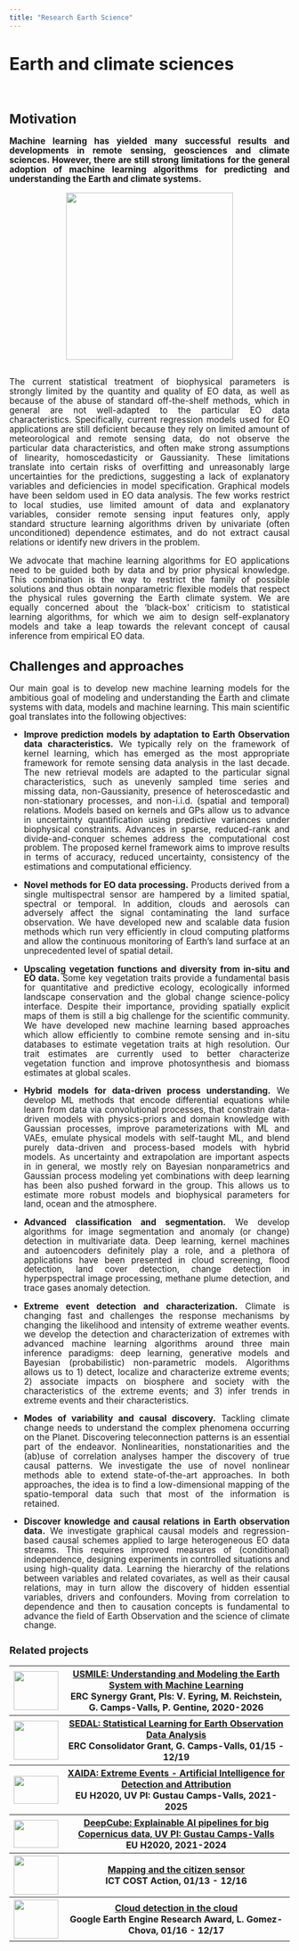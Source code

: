 ```yaml
---
title: "Research Earth Science"
---
```


<div class="content-container" style="font-size: 1.1em; text-align: justify; line-height: 1.1;">

# Earth and climate sciences
<br>

## Motivation

**Machine learning has yielded many successful results and developments in remote sensing, geosciences and climate sciences. However, there are still strong limitations for the general adoption of machine learning algorithms for predicting and understanding the Earth and climate systems.**


<img src="/isp/images/research/AI_earth_pic.png" style="width:300px; display: block; margin: auto"><br>

The current statistical treatment of biophysical parameters is strongly limited by the quantity and quality of EO data, as well as because of the abuse of standard off-the-shelf methods, which in general are not well-adapted to the particular EO data characteristics. Specifically, current regression models used for EO applications are still deficient because they rely on limited amount of meteorological and remote sensing data, do not observe the particular data characteristics, and often make strong assumptions of linearity, homoscedasticity or Gaussianity. These limitations translate into certain risks of overfitting and unreasonably large uncertainties for the predictions, suggesting a lack of explanatory variables and deficiencies in model specification. Graphical models have been seldom used in EO data analysis. The few works restrict to local studies, use limited amount of data and explanatory variables, consider remote sensing input features only, apply standard structure learning algorithms driven by univariate (often unconditioned) dependence estimates, and do not extract causal relations or identify new drivers in the problem.

We advocate that machine learning algorithms for EO applications need to be guided both by data and by prior physical knowledge. This combination is the way to restrict the family of possible solutions and thus obtain nonparametric flexible models that respect the physical rules governing the Earth climate system. We are equally concerned about the ‘black-box' criticism to statistical learning algorithms, for which we aim to design self-explanatory models and take a leap towards the relevant concept of causal inference from empirical EO data.

## Challenges and approaches

Our main goal is to develop new machine learning models for the ambitious goal of modeling and understanding the Earth and climate systems with data, models and machine learning. This main scientific goal translates into the following objectives:

- **Improve prediction models by adaptation to Earth Observation data characteristics.** We typically rely on the framework of kernel learning, which has emerged as the most appropriate framework for remote sensing data analysis in the last decade. The new retrieval models are adapted to the particular signal characteristics, such as unevenly sampled time series and missing data, non-Gaussianity, presence of heteroscedastic and non-stationary processes, and non-i.i.d. (spatial and temporal) relations. Models based on kernels and GPs allow us to advance in uncertainty quantification using predictive variances under biophysical constraints. Advances in sparse, reduced-rank and divide-and-conquer schemes address the computational cost problem. The proposed kernel  framework aims to improve results in terms of accuracy, reduced uncertainty, consistency of the estimations and computational efficiency.

- **Novel methods for EO data processing.** Products derived from a single multispectral sensor are hampered by a limited spatial, spectral or temporal. In addition, clouds and aerosols can adversely affect the signal contaminating the land surface observation. We have developed new and scalable data fusion methods which run very efficiently in cloud computing platforms and allow the continuous monitoring of Earth’s land surface at an unprecedented level of spatial detail.

- **Upscaling vegetation functions and diversity from in-situ and EO data.** Some key vegetation traits provide a fundamental basis for quantitative and predictive ecology, ecologically informed landscape conservation and the global change science-policy interface. Despite their importance, providing spatially explicit maps of them is still a big challenge for the scientific community. We have developed new machine learning based approaches which allow efficiently to combine remote sensing and in-situ databases to estimate vegetation traits at high resolution. Our trait estimates are currently used to better characterize vegetation function and improve photosynthesis and biomass estimates at global scales.

- **Hybrid models for data-driven process understanding.** We develop ML methods that encode differential equations while learn from data via convolutional processes, that constrain data-driven models with physics-priors and domain knowledge with Gaussian processes, improve parameterizations with ML and VAEs, emulate physical models with self-taught ML, and blend purely data-driven and process-based models with hybrid models. As uncertainty and extrapolation are important aspects in in general, we mostly rely on Bayesian nonparametrics and Gaussian process modeling yet combinations with deep learning has been also pushed forward in the group. This allows us to estimate more robust models and biophysical parameters for land, ocean and the atmosphere.

- **Advanced classification and segmentation.** We develop algorithms for image segmentation and anomaly (or change) detection in multivariate data. Deep learning, kernel machines and autoencoders definitely play a role, and a plethora of applications have been presented in cloud screening, flood detection, land cover detection, change detection in hyperpspectral image processing, methane plume detection, and trace gases anomaly detection.

- **Extreme event detection and characterization.** Climate is changing fast and challenges the response mechanisms by changing the likelihood and intensity of extreme weather events. we develop the detection and characterization of extremes with advanced machine learning algorithms around three main inference paradigms: deep learning, generative models and Bayesian (probabilistic) non-parametric models. Algorithms allows us to 1) detect, localize and characterize extreme events; 2) associate impacts on biosphere and society with the characteristics of the extreme events; and 3) infer trends in extreme events and their characteristics.

- **Modes of variability and causal discovery.** Tackling climate change needs to understand the complex phenomena occurring on the Planet. Discovering  teleconnection patterns is an essential part of the endeavor. Nonlinearities, nonstationarities and the (ab)use of correlation analyses hamper the discovery of true causal patterns. We investigate the use of novel nonlinear methods able to extend state-of-the-art approaches. In both approaches, the idea is to find a low-dimensional mapping of the spatio-temporal data such that most of the information is retained.

- **Discover knowledge and causal relations in Earth observation data.** We investigate graphical causal models and regression-based causal schemes applied to large heterogeneous EO data streams. This requires improved measures of (conditional) independence, designing experiments in controlled situations and using high-quality data. Learning the hierarchy of the relations between variables and related covariates, as well as their causal relations, may in turn allow the discovery of hidden essential variables, drivers and confounders. Moving from correlation to dependence and then to causation concepts is fundamental to advance the field of Earth Observation and the science of climate change.

### Related projects

<table class="table table-hover">
<tr>
<th style="width: 10%">
<img src="/isp/images/research/erc.png" height="70" width="80">
</th>
<th style="width: 90%">
<a href="https://www.usmile-erc.eu/">USMILE: Understanding and Modeling the Earth System with Machine
Learning</a><br>
ERC Synergy Grant, PIs: V. Eyring, M. Reichstein, G. Camps-Valls, P. Gentine, 2020-2026
</th>
</tr>
<tr>
<th style="width: 10%">
<img src="/isp/images/research/erc.png" height="70" width="80">
</th>
<th style="width: 90%">
<a href="http://isp.uv.es/sedal.html">SEDAL: Statistical Learning for Earth Observation Data Analysis</a><br>
ERC Consolidator Grant, G. Camps-Valls, 01/15 - 12/19
</th>
</tr>
<tr>
<th style="width: 10%">
<img src="/isp/images/research/h2020.jpg" height="50" width="80">
</th>
<th style="width: 90%">
<a href="https://xaida.eu">XAIDA: Extreme Events - Artificial Intelligence for Detection and Attribution</a><br>
EU H2020, UV PI: Gustau Camps-Valls, 2021-2025
</th>
</tr>
<tr>
<th style="width: 10%">
<img src="/isp/images/research/h2020.jpg" height="50" width="80">
</th>
<th style="width: 90%">
<a href="https://deepcube-h2020.eu">DeepCube: Explainable AI pipelines for big Copernicus data, UV PI: Gustau
Camps-Valls</a><br>
EU H2020, 2021-2024
</th>
</tr>
<tr>
<th style="width: 10%">
<img src="/isp/images/research/h2020.jpg" height="70" width="80">
</th>
<th style="width: 90%">
<a href="http://www.citizensensor-cost.eu">Mapping and the citizen sensor</a><br>
ICT COST Action, 01/13 - 12/16
</th>
</tr>
<tr>
<th style="width: 10%">
<img src="/isp/images/collaborators/google.png" height="70" width="80">
</th>
<th style="width: 90%">
<a href="projects/cdc/GEE_cloud_detection_results.html">Cloud detection in the cloud</a><br>
Google Earth Engine Research Award, L. Gomez-Chova, 01/16 - 12/17
</th>
</tr>
</table>
<br>
<br>
</div>


